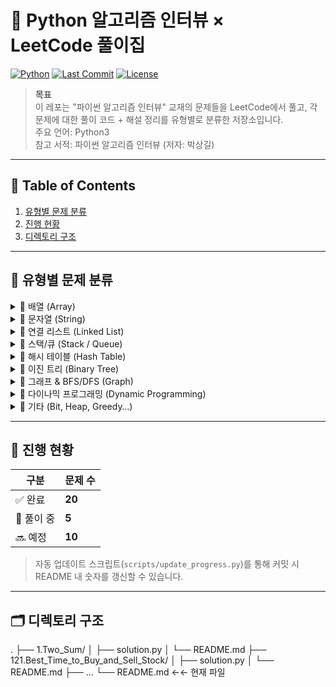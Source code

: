 # 📘 Python 알고리즘 인터뷰 × LeetCode 풀이집

[![Python](https://img.shields.io/badge/python-3.10%2B-blue?logo=python)](https://www.python.org/)
[![Last Commit](https://img.shields.io/github/last-commit/<YOUR_ID>/<REPO_NAME>.svg)](https://github.com/<YOUR_ID>/<REPO_NAME>/commits/main)
[![License](https://img.shields.io/badge/license-MIT-green.svg)](LICENSE)

> **목표**  
> 이 레포는 "파이썬 알고리즘 인터뷰" 교재의 문제들을 LeetCode에서 풀고, 각 문제에 대한 풀이 코드 + 해설 정리를 유형별로 분류한 저장소입니다.  
> 주요 언어: Python3  
> 참고 서적: 파이썬 알고리즘 인터뷰 (저자: 박상길)  

---

## 📑 Table of Contents
1. [유형별 문제 분류](#-유형별-문제-분류)
2. [진행 현황](#-진행-현황)
3. [디렉토리 구조](#-디렉토리-구조)

---

## 📂 유형별 문제 분류

<details>
<summary>📌 배열 (Array)</summary>

- [LeetCode 1. Two Sum](./1.Two_Sum/)
- [LeetCode 121. Best Time to Buy and Sell Stock](./121.Best_Time_to_Buy_and_Sell_Stock/)
- [LeetCode 561. Array Partition I](./561.Array_Partition_I/)

</details>

<details>
<summary>📌 문자열 (String)</summary>

- [LeetCode 5. Longest Palindromic Substring](./5.Longest_Palindromic_Substring/)
- [LeetCode 49. Group Anagrams](./49.Group_Anagrams/)
- [LeetCode 937. Reorder Data in Log Files](./937.Reorder_Data_in_Log_Files/)

</details>

<details>
<summary>📌 연결 리스트 (Linked List)</summary>

- [LeetCode 2. Add Two Numbers](./2.Add_Two_Numbers/)
- [LeetCode 206. Reverse Linked List](./206.Reverse_Linked_List/)
- [LeetCode 21. Merge Two Sorted Lists](./21.Merge_Two_Sorted_Lists/)

</details>

<details>
<summary>📌 스택/큐 (Stack / Queue)</summary>

- [LeetCode 20. Valid Parentheses](./20.Valid_Parentheses/)
- [LeetCode 739. Daily Temperatures](./739.Daily_Temperatures/)
- [LeetCode 225. Implement Stack using Queues](./225.Implement_Stack_using_Queues/)

</details>

<details>
<summary>📌 해시 테이블 (Hash Table)</summary>

- [LeetCode 387. First Unique Character in a String](./387.First_Unique_Character_in_a_String/)
- [LeetCode 146. LRU Cache](./146.LRU_Cache/)
- [LeetCode 819. Most Common Word](./819.Most_Common_Word/)

</details>

<details>
<summary>📌 이진 트리 (Binary Tree)</summary>

- [LeetCode 104. Maximum Depth of Binary Tree](./104.Maximum_Depth_of_Binary_Tree/)
- [LeetCode 226. Invert Binary Tree](./226.Invert_Binary_Tree/)
- [LeetCode 617. Merge Two Binary Trees](./617.Merge_Two_Binary_Trees/)

</details>

<details>
<summary>📌 그래프 & BFS/DFS (Graph)</summary>

- [LeetCode 200. Number of Islands](./200.Number_of_Islands/)
- [LeetCode 207. Course Schedule](./207.Course_Schedule/)
- [LeetCode 433. Minimum Genetic Mutation](./433.Minimum_Genetic_Mutation/)

</details>

<details>
<summary>📌 다이나믹 프로그래밍 (Dynamic Programming)</summary>

- [LeetCode 70. Climbing Stairs](./70.Climbing_Stairs/)
- [LeetCode 198. House Robber](./198.House_Robber/)
- [LeetCode 322. Coin Change](./322.Coin_Change/)

</details>

<details>
<summary>📌 기타 (Bit, Heap, Greedy…)</summary>

- [LeetCode 191. Number of 1 Bits](./191.Number_of_1_Bits/)
- [LeetCode 215. Kth Largest Element in an Array](./215.Kth_Largest_Element_in_an_Array/)
- [LeetCode 621. Task Scheduler](./621.Task_Scheduler/)

</details>

---

## 🧠 진행 현황
| 구분 | 문제 수 |
|------|---------|
| ✅ 완료 | **20** |
| 🚧 풀이 중 | **5** |
| 🔜 예정 | **10** |

> 자동 업데이트 스크립트(`scripts/update_progress.py`)를 통해 커밋 시 README 내 숫자를 갱신할 수 있습니다.

---

## 🗂️ 디렉토리 구조
.
├── 1.Two_Sum/
│   ├── solution.py
│   └── README.md
├── 121.Best_Time_to_Buy_and_Sell_Stock/
│   ├── solution.py
│   └── README.md
├── ...
└── README.md  ←← 현재 파일
